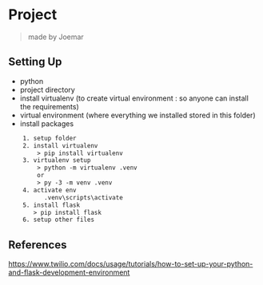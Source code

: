 # Project

> made by Joemar

## Setting Up

- python
- project directory
- install virtualenv (to create virtual environment : so anyone can install the requirements)
- virtual environment (where everything we installed stored in this folder)
- install packages

```txt
    1. setup folder
    2. install virtualenv
        > pip install virtualenv
    3. virtualenv setup
        > python -m virtualenv .venv
        or
        > py -3 -m venv .venv
    4. activate env
          .venv\scripts\activate
    5. install flask
       > pip install flask
    6. setup other files
```

## References

<https://www.twilio.com/docs/usage/tutorials/how-to-set-up-your-python-and-flask-development-environment>
